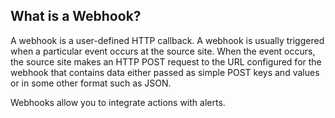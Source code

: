 ## What is a Webhook?

A webhook is a user-defined HTTP callback. A webhook is usually triggered when a particular event occurs at the source
site. When the event occurs, the source site makes an HTTP POST request to the URL configured for the webhook that
contains data either passed as simple POST keys and values or in some other format such as JSON.

Webhooks allow you to integrate actions with alerts.
